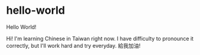 # hello-world
Hello World!

Hi! I'm learning Chinese in Taiwan right now. I have difficulty to pronounce it correctly, but I'll work hard and try everyday. 給我加油!
